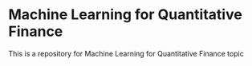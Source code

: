 # Machine Learning for Quantitative Finance

This is a repository for Machine Learning for Quantitative Finance topic
